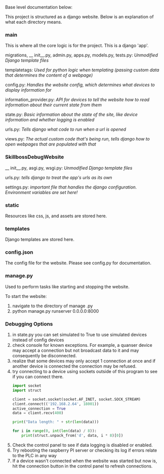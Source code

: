 Base level documentation below:

This project is structured as a django website. Below is an explanation of what each directory means.

### main

This is where all the core logic is for the project. This is a django 'app'.

migrations, __ init__.py, admin.py, apps.py, models.py, tests.py: *Unmodified Django template files*

templatetags: *Used for python logic when templating (passing custom data that determines the content of a webpage)*

config.py: *Handles the website config, which determines what devices to display information for*

information_provider.py: *API for devices to tell the website how to read information about their current state from
them*

state.py: *Basic information about the state of the site, like device information and whether logging is enabled*

urls.py: *Tells django what code to run when a url is opened*

views.py: *The actual custom code that's being run, tells django how to open webpages that are populated with that*

### SkillbossDebugWebsite

__ init__.py, asgi.py, wsgi.py: *Unmodified Django template files*

urls.py: *tells django to treat the app's urls as its own*

settings.py: *important file that handles the django configuration. Environment variables are set here!*

### static

Resources like css, js, and assets are stored here.

### templates

Django templates are stored here.

### config.json

The config file for the website. Please see config.py for documentation.

### manage.py

Used to perform tasks like starting and stopping the website.

To start the website:

1. navigate to the directory of manage .py
2. python manage.py runserver 0.0.0.0:8000

### Debugging Options

1. in state.py you can set simulated to True to use simulated devices instead of config devices
2. check console for known exceptions. For example, a quanser device may accept a connection but not broadcast data to
   it and may consequently be disconnected.
3. realize that some devices may only accept 1 connection at once and if another device is connected the connection may
   be refused.
4. try connecting to a device using sockets outside of this program to see if you can connect there.
   ```python
   import socket
   import struct
   
   client = socket.socket(socket.AF_INET, socket.SOCK_STREAM)
   client.connect(('192.168.2.64', 18001))
   active_connection = True
   data = client.recv(400)
   
   print("Data length: " + str(len(data)))
   
   for i in range(0, int(len(data) / 8)):
       print(struct.unpack_from('d', data, i * 8)[0])

   ```
5. Check the control panel to see if data logging is disabled or enabled.
6. Try rebooting the raspberry PI server or checking its log if errors relate to the PLC in any way
7. If a device wasn't connected when the website was started but now is, hit the connection button in the control panel
   to refresh connections.